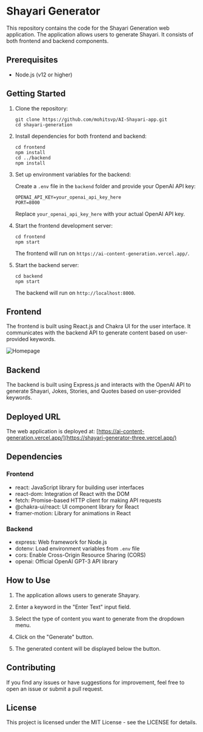 # Shayari Generator

This repository contains the code for the Shayari Generation web application. The application allows users to generate Shayari. It consists of both frontend and backend components.

## Prerequisites

- Node.js (v12 or higher)

## Getting Started

1. Clone the repository:
    ```
    git clone https://github.com/mohitsvp/AI-Shayari-app.git
    cd shayari-generation
    ```


2. Install dependencies for both frontend and backend:

    ```
    cd frontend
    npm install
    cd ../backend
    npm install
    ```


3. Set up environment variables for the backend:

    Create a `.env` file in the `backend` folder and provide your OpenAI API key:

    ```
    OPENAI_API_KEY=your_openai_api_key_here
    PORT=8000
    ```

    Replace `your_openai_api_key_here` with your actual OpenAI API key.

4. Start the frontend development server:

    ```
    cd frontend
    npm start
    ```

    The frontend will run on `https://ai-content-generation.vercel.app/`.

5. Start the backend server:

    ```
    cd backend
    npm start
    ```


    The backend will run on `http://localhost:8000`.

## Frontend

The frontend is built using React.js and Chakra UI for the user interface. It communicates with the backend API to generate content based on user-provided keywords.

![Homepage](./frontend/public/homepage.png)

## Backend

The backend is built using Express.js and interacts with the OpenAI API to generate Shayari, Jokes, Stories, and Quotes based on user-provided keywords.

## Deployed URL

The web application is deployed at: [https://ai-content-generation.vercel.app/](https://shayari-generator-three.vercel.app/)

## Dependencies

### Frontend

- react: JavaScript library for building user interfaces
- react-dom: Integration of React with the DOM
- fetch: Promise-based HTTP client for making API requests
- @chakra-ui/react: UI component library for React
- framer-motion: Library for animations in React

### Backend

- express: Web framework for Node.js
- dotenv: Load environment variables from `.env` file
- cors: Enable Cross-Origin Resource Sharing (CORS)
- openai: Official OpenAI GPT-3 API library

## How to Use

1. The application allows users to generate Shayary.

2. Enter a keyword in the "Enter Text" input field.

3. Select the type of content you want to generate from the dropdown menu.

4. Click on the "Generate" button.

5. The generated content will be displayed below the button.


## Contributing

If you find any issues or have suggestions for improvement, feel free to open an issue or submit a pull request.

## License

This project is licensed under the MIT License - see the LICENSE for details.








